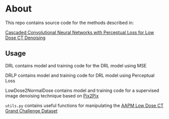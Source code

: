 # About

This repo contains source code for the methods described in: 

[Cascaded Convolutional Neural Networks with Perceptual Loss for Low Dose CT Denoising](https://arxiv.org/abs/2006.14738)

## Usage

DRL contains model and training code for the DRL model using MSE

DRLP contains model and training code for DRL model using Perceptual Loss

LowDose2NormalDose contains model and training code for a supervised image denoising technique based on [Pix2Pix](https://phillipi.github.io/pix2pix/)

`utils.py` contains useful functions for manipulating the [AAPM Low Dose CT Grand Challenge Dataset](https://www.aapm.org/GrandChallenge/LowDoseCT/)

